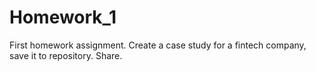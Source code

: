 # Homework_1
First homework assignment.  Create a case study for a fintech company, save it to repository.  Share.
